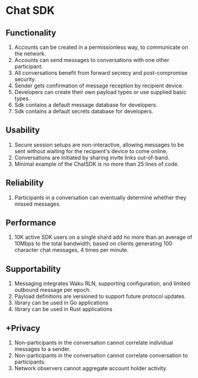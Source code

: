 # Chat SDK

## Functionality

1. Accounts can be created in a permissionless way, to communicate on the network.
2. Accounts can send messages to conversations with one other participant.
3. All conversations benefit from forward secrecy and post-compromise security.
4. Sender gets confirmation of message reception by recipient device.
5. Developers can create their own payload types or use supplied basic types.
6. Sdk contains a default message database for developers.
7. Sdk contains a default secrets database for developers.

## Usability

1. Secure session setups are non-interactive, allowing messages to be sent without waiting for the recipient's device to come online.
2. Conversations are initiated by sharing invite links out-of-band.
3. Minimal example of the ChatSDK is no more than 25 lines of code.

## Reliability

1. Participants in a conversation can eventually determine whether they missed messages.

## Performance

1. 10K active SDK users on a single shard add no more than an average of 10Mbps to the total bandwidth; based on clients generating 100 character chat messages, 4 times per minute.

## Supportability

1. Messaging integrates Waku RLN, supporting configuration, and limited outbound message per epoch.
2. Payload definitions are versioned to support future protocol updates.
3. library can be used in Go applications
4. library can be used in Rust applications

## +Privacy

1. Non-participants in the conversation cannot correlate individual messages to a sender.
2. Non-participants in the conversation cannot correlate conversation to participants.
3. Network observers cannot aggregate account holder activity.